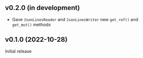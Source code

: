 v0.2.0 (in development)
-----------------------
- Gave `JsonLinesReader` and `JsonLinesWriter` new `get_ref()` and `get_mut()`
  methods

v0.1.0 (2022-10-28)
-------------------
Initial release
